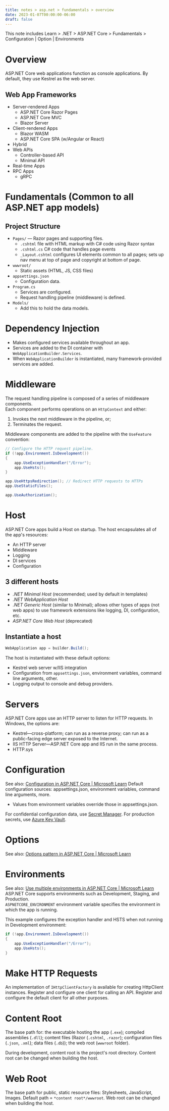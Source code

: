 ```yaml
---
title: notes > asp.net > fundamentals > overview
date: 2023-01-07T00:00:00-06:00
draft: false
---
```


This note includes Learn > .NET > ASP.NET Core > Fundamentals > Configuration | Option | Environments

# Overview
ASP.NET Core web applications function as console applications.
By default, they use Kestrel as the web server.

## Web App Frameworks
- Server-rendered Apps
    - ASP.NET Core Razor Pages
    - ASP.NET Core MVC
    - Blazor Server
- Client-rendered Apps
    - Blazor WASM
    - ASP.NET Core SPA (w/Angular or React)
- Hybrid
- Web APIs
    - Controller-based API
    - Minimal API
- Real-time Apps
- RPC Apps
    - gRPC

# Fundamentals (Common to all ASP.NET app models)
## Project Structure
- `Pages/` — Razor pages and supporting files.
    - `.cshtml` file with HTML markup with C# code using Razor syntax
    - `.cshtml.cs` C# code that handles page events
    - `_Layout.cshtml` configures UI elements common to all pages; sets up nav menu at top of page and copyright at bottom of page.
- `wwwroot/`
    - Static assets (HTML, JS, CSS files)
- `appsettings.json`
    - Configuration data.
- `Program.cs`
    - Services are configured.
    - Request handling pipeline (middleware) is defined.
- `Models/`
    - Add this to hold the data models.

# Dependency Injection
- Makes configured services available throughout an app.
- Services are added to the DI container with `WebApplicationBuilder.Services`.
- When `WebApplicationBuilder` is instantiated, many framework-provided services are added.

# Middleware
The request handling pipeline is composed of a series of middleware components.  
Each component performs operations on an `HttpContext` and either:
1. Invokes the next middleware in the pipeline, or;
2. Terminates the request.

Middleware components are added to the pipeline with the `UseFeature` convention:  
```cs
// Configure the HTTP request pipeline.
if (!app.Environment.IsDevelopment())
{
    app.UseExceptionHandler("/Error");
    app.UseHsts();
}

app.UseHttpsRedirection(); // Redirect HTTP requests to HTTPs
app.UseStaticFiles();

app.UseAuthorization();
```
# Host
ASP.NET Core apps build a Host on startup.  The host encapsulates all of the app's resources:
- An HTTP server
- Middleware
- Logging
- DI services
- Configuration

## 3 different hosts
- *.NET Minimal Host* (recommended; used by default in templates)
- *.NET WebApplication Host*
- *.NET Generic Host* (similar to Minimal); allows other types of apps (not web apps) to use framework extensions like logging, DI, configuration, etc.
- *ASP.NET Core Web Host* (deprecated)

## Instantiate a host
```cs
WebApplication app = builder.Build();
```
The host is instantiated with these default options:
- Kestrel web server w/IIS integration
- Configuration from `appsettings.json`, environment variables, command line arguments, other.
- Logging output to console and debug providers.

# Servers
ASP.NET Core apps use an HTTP server to listen for HTTP requests.  In Windows, the options are:
- Kestrel—cross-platform; can run as a reverse proxy; can run as a public-facing edge server exposed to the Internet.
- IIS HTTP Server—ASP.NET Core app and IIS run in the same process.
- HTTP.sys

# Configuration
See also:  [Configuration in ASP.NET Core | Microsoft Learn](https://learn.microsoft.com/en-us/aspnet/core/fundamentals/configuration/?view=aspnetcore-7.0)
Default configuration sources:  appsettings.json, environment variables, command line arguments, more.
- Values from environment variables override those in appsettings.json.

For confidential configuration data, use [Secret Manager](https://docs.microsoft.com/en-us/aspnet/core/security/app-secrets?view=aspnetcore-6.0#secret-manager).
For production secrets, use [Azure Key Vault](https://docs.microsoft.com/en-us/aspnet/core/security/key-vault-configuration?view=aspnetcore-6.0).

# Options
See also:  [Options pattern in ASP.NET Core | Microsoft Learn](https://learn.microsoft.com/en-us/aspnet/core/fundamentals/configuration/options?view=aspnetcore-7.0)

# Environments
See also:  [Use multiple environments in ASP.NET Core | Microsoft Learn](https://learn.microsoft.com/en-us/aspnet/core/fundamentals/environments?view=aspnetcore-7.0)
ASP.NET Core supports environments such as Development, Staging, and Production.  
`ASPNETCORE_ENVIRONMENT` environment variable specifies the environment in which the app is running.

This example configures the exception handler and HSTS when not running in Development environment:
```cs
if (!app.Environment.IsDevelopment())
{
    app.UseExceptionHandler("/Error");
    app.UseHsts();
}
```
# Make HTTP Requests
An implementation of `IHttpClientFactory` is available for creating HttpClient instances.
Register and configure one client for calling an API.  Register and configure the default client for all other purposes.

# Content Root
The base path for:  the executable hosting the app (`.exe`); compiled assemblies (`.dll`); content files (Razor (`.cshtml`, `.razor`); configuration files (`.json`, `.xml`); data files (`.db`)); the web root (`wwwroot` folder).

During development, content root is the project's root directory.
Content root can be changed when building the host.

# Web Root
The base path for public, static resource files:  Stylesheets, JavaScript, Images.
Default path = `*content root*/wwwroot`.
Web root can be changed when building the host.
